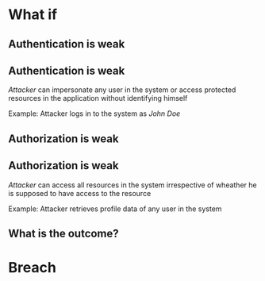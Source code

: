 # What if


## Authentication is weak


## Authentication is weak
*Attacker* can impersonate any user in the system or access protected resources in the application without identifying himself

Example: Attacker logs in to the system as *John Doe*


## Authorization is weak


## Authorization is weak
*Attacker* can access all resources in the system irrespective of wheather he is supposed to have access to the resource

Example: Attacker retrieves profile data of any user in the system


## What is the outcome?


# Breach
